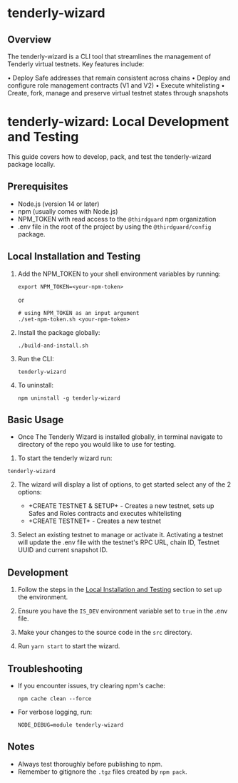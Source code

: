 # tenderly-wizard

## Overview

The tenderly-wizard is a CLI tool that streamlines the management of Tenderly virtual testnets. Key features include:

• Deploy Safe addresses that remain consistent across chains
• Deploy and configure role management contracts (V1 and V2)
• Execute whitelisting
• Create, fork, manage and preserve virtual testnet states through snapshots

# tenderly-wizard: Local Development and Testing

This guide covers how to develop, pack, and test the tenderly-wizard package locally.

## Prerequisites

- Node.js (version 14 or later)
- npm (usually comes with Node.js)
- NPM_TOKEN with read access to the `@thirdguard` npm organization
- .env file in the root of the project by using the `@thirdguard/config` package.

## Local Installation and Testing

1. Add the NPM_TOKEN to your shell environment variables by running:

   ```
   export NPM_TOKEN=<your-npm-token>
   ```

   or

   ```
   # using NPM_TOKEN as an input argument
   ./set-npm-token.sh <your-npm-token>
   ```

2. Install the package globally:

   ```
   ./build-and-install.sh
   ```

3. Run the CLI:

   ```
   tenderly-wizard
   ```

4. To uninstall:
   ```
   npm uninstall -g tenderly-wizard
   ```

## Basic Usage

- Once The Tenderly Wizard is installed globally, in terminal navigate to directory of the repo you would like to use for testing.

1. To start the tenderly wizard run:

```
tenderly-wizard
```

2. The wizard will display a list of options, to get started select any of the 2 options:

   - +CREATE TESTNET & SETUP+ - Creates a new testnet, sets up Safes and Roles contracts and executes whitelisting
   - +CREATE TESTNET+ - Creates a new testnet

3. Select an existing testnet to manage or activate it. Activating a testnet will update the .env file with the testnet's RPC URL, chain ID, Testnet UUID and current snapshot ID.

## Development

1. Follow the steps in the [Local Installation and Testing](#local-installation-and-testing) section to set up the environment.

2. Ensure you have the `IS_DEV` environment variable set to `true` in the .env file.

3. Make your changes to the source code in the `src` directory.

4. Run `yarn start` to start the wizard.

## Troubleshooting

- If you encounter issues, try clearing npm's cache:

  ```
  npm cache clean --force
  ```

- For verbose logging, run:
  ```
  NODE_DEBUG=module tenderly-wizard
  ```

## Notes

- Always test thoroughly before publishing to npm.
- Remember to gitignore the `.tgz` files created by `npm pack`.
